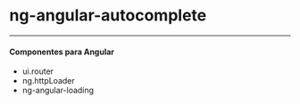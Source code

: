 # ng-angular-autocomplete
----
#### Componentes para Angular

- ui.router
- ng.httpLoader
- ng-angular-loading
